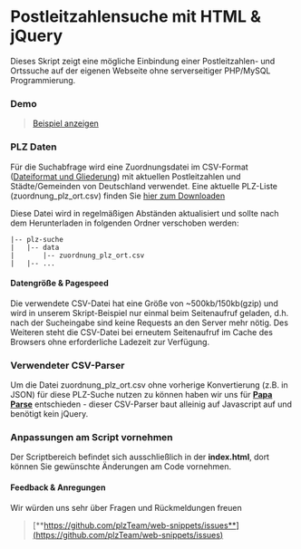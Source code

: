 # Postleitzahlensuche mit HTML & jQuery

Dieses Skript zeigt eine mögliche Einbindung einer Postleitzahlen- und Ortssuche auf der eigenen Webseite ohne serverseitiger PHP/MySQL Programmierung. 

### Demo
> [Beispiel anzeigen](http://rawgit.com/plzTeam/web-snippets/master/plz-suche/index.html)

### PLZ Daten

Für die Suchabfrage wird eine Zuordnungsdatei im CSV-Format ([Dateiformat und Gliederung](http://blog.suche-postleitzahl.org/post/129292494671/plzort-zuordnungsdatei-verwenden)) mit aktuellen Postleitzahlen und Städte/Gemeinden von Deutschland verwendet. Eine aktuelle PLZ-Liste (zuordnung_plz_ort.csv) finden Sie [hier zum Downloaden](http://www.suche-postleitzahl.org/downloads)

Diese Datei wird in regelmäßigen Abständen aktualisiert und sollte nach dem Herunterladen in folgenden Ordner verschoben werden:

    |-- plz-suche
    |   |-- data
    |       |-- zuordnung_plz_ort.csv
    |   |-- ...

#### Datengröße & Pagespeed

Die verwendete CSV-Datei hat eine Größe von ~500kb/150kb(gzip) und wird in unserem Skript-Beispiel nur einmal beim Seitenaufruf geladen, d.h. nach der Sucheingabe sind keine Requests an den Server mehr nötig. Des Weiteren steht die CSV-Datei bei erneutem Seitenaufruf im Cache des Browsers ohne erforderliche Ladezeit zur Verfügung.

### Verwendeter CSV-Parser

Um die Datei zuordnung_plz_ort.csv ohne vorherige Konvertierung (z.B. in JSON) für diese PLZ-Suche nutzen zu können haben wir uns für [**Papa Parse**](http://papaparse.com/) entschieden - dieser CSV-Parser baut alleinig auf Javascript auf und benötigt kein jQuery.

### Anpassungen am Script vornehmen

Der Scriptbereich befindet sich ausschließlich in der **index.html**, dort können Sie gewünschte Änderungen am Code vornehmen.

#### Feedback & Anregungen

Wir würden uns sehr über Fragen und Rückmeldungen freuen 

> [**https://github.com/plzTeam/web-snippets/issues**](https://github.com/plzTeam/web-snippets/issues)

